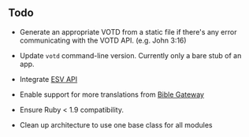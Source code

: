 ## Todo

* Generate an appropriate VOTD from a static file if there's any error communicating with the VOTD API. (e.g. John 3:16)

* Update `votd` command-line version. Currently only a bare stub of an app.

* Integrate [ESV API](http://www.esvapi.org/api)

* Enable support for more translations from [Bible Gateway](http://www.biblegateway.com/usage/votd/docs/)

* Ensure Ruby < 1.9 compatibility.

* Clean up architecture to use one base class for all modules